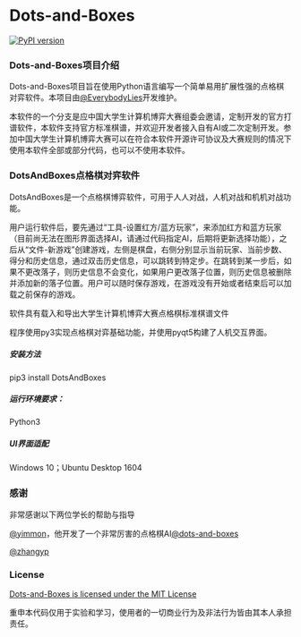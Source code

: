 # Dots-and-Boxes
[![PyPI version](https://img.shields.io/pypi/v/DotsAndBoxes.svg)](https://pypi.python.org/pypi/DotsAndBoxes)


### Dots-and-Boxes项目介绍

Dots-and-Boxes项目旨在使用Python语言编写一个简单易用扩展性强的点格棋对弈软件。本项目由[@EverybodyLies](https://github.com/Everyb0dyLies)开发维护。

本软件的一个分支是应中国大学生计算机博弈大赛组委会邀请，定制开发的官方打谱软件，本软件支持官方标准棋谱，并欢迎开发者接入自有AI或二次定制开发。参加中国大学生计算机博弈大赛可以在符合本软件开源许可协议及大赛规则的情况下使用本软件全部或部分代码，也可以不使用本软件。


### DotsAndBoxes点格棋对弈软件

DotsAndBoxes是一个点格棋博弈软件，可用于人人对战，人机对战和机机对战功能。

用户运行软件后，要先通过“工具-设置红方/蓝方玩家”，来添加红方和蓝方玩家（目前尚无法在图形界面选择AI，请通过代码指定AI，后期将更新选择功能），之后从“文件-新游戏”创建游戏，左侧是棋盘，右侧分别显示当前玩家、当前步数、得分和历史信息，通过双击历史信息，可以跳转到特定步。在跳转到某一步后，如果不更改落子，则历史信息不会变化，如果用户更改落子位置，则历史信息被删除并添加新的落子位置。用户可以随时保存游戏，在游戏没有开始或者结束后可以加载之前保存的游戏。

软件具有载入和导出大学生计算机博弈大赛点格棋标准棋谱文件

程序使用py3实现点格棋对弈基础功能，并使用pyqt5构建了人机交互界面。

##### 安装方法
pip3 install DotsAndBoxes

##### 运行环境要求：
Python3

##### UI界面适配
Windows 10；Ubuntu Desktop 1604


### 感谢

非常感谢以下两位学长的帮助与指导

[@yimmon](https://github.com/yimmon)，他开发了一个非常厉害的点格棋AI[@dots-and-boxes](https://github.com/yimmon/dots-and-boxes)

[@zhangyp]()


### License

[Dots-and-Boxes is licensed under the MIT License](https://github.com/Everyb0dyLies/Dots-and-Boxes/blob/master/LICENSE)

重申本代码仅用于实验和学习，使用者的一切商业行为及非法行为皆由其本人承担责任。
